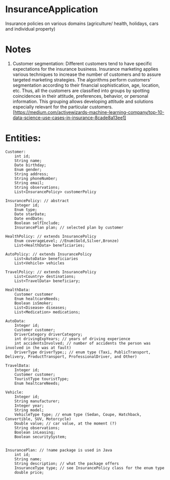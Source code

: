 # InsuranceApplication

Insurance policies on various domains (agriculture/ health, holidays, cars and individual property)

# Notes

1. Customer segmentation: Different customers tend to have specific expectations for the insurance business. Insurance marketing applies various techniques to increase the number of customers and to assure targeted marketing strategies.
   The algorithms perform customers’ segmentation according to their financial sophistication, age, location, etc. Thus, all the customers are classified into groups by spotting coincidences in their attitude, preferences, behavior, or personal information. This grouping allows developing attitude and solutions especially relevant for the particular customers.
   [https://medium.com/activewizards-machine-learning-company/top-10-data-science-use-cases-in-insurance-8cade8a13ee1]

# Entities:

    Customer:
        int id;
        String name;
        Date birthday;
        Enum gender;
        String address;
        String phoneNumber;
        String email;
        String observations;
        List<InsurancePolicy> customerPolicy

    InsurancePolicy: // abstract
        Integer id;
        Enum type;
        Date starDate;
        Date endDate;
        Boolean selfInclude;
        InsurancePlan plan; // selected plan by customer

    HealthPolicy: // extends InsurancePolicy
        Enum coverageLevel; //Enum(Gold,Silver,Bronze)
        List<HealthData> beneficiaries;

    AutoPolicy: // extends InsurancePolicy
        List<AutoData> beneficiaries
        List<Vehicle> vehicles

    TravelPolicy: // extends InsurancePolicy
        List<Country> destinations;
        List<TravelData> beneficiary;

    HealthData:
        Customer customer
        Enum healtcareNeeds;
        Boolean isSmoker;
        List<Disease> diseases;
        List<Medication> medications;

    AutoData:
        Integer id;
        Customer customer;
        DriverCategory driverCategory;
        int drivingExpYears; // years of driving experience
        int accidentsInvolved; // number of accidents the person was involved in (he was at fault)
        DriverType driverType;; // enum type (Taxi, PublicTransport, Delivery, ProductTransport, ProfessionalDriver, and Other)

    TravelData:
        Integer id;
        Customer customer;
        TouristType touristType;
        Enum healtcareNeeds;

    Vehicle:
        Integer id;
        String manufacturer;
        Integer year;
        String model;
        VehicleType type; // enum type (Sedan, Coupe, Hatchback, Convertible, SUV, Motorcycle)
        Double value; // car value, at the moment (?)
        String observations;
        Boolean inLeasing;
        Boolean securitySystem;


    InsurancePlan: // !name package is used in Java
        int id;
        String name;
        String description; // what the package offers
        InsuranceType type; // see InsurancePolicy class for the enum type
        double price;
